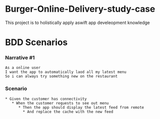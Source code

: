 # Burger-Online-Delivery-study-case
This project is to holistically apply aswift app develeopment knowledge

# BDD Scenarios

### Narrative #1

```
As a online user
I want the app to automatically laod all my latest menu
So i can always try something new on the restaurant
```

### Scenario 
```
* Given the customer has connectivity
   * When the customer requests to see out menu
      * Then the app should display the latest feed from remote
        * And replace the cache with the new feed    
```
